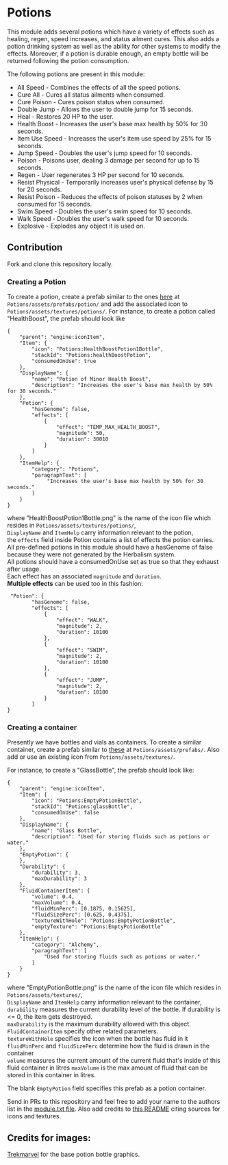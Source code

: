 Potions
============

This module adds several potions which have a variety of effects such as healing, regen, speed increases, and status
ailment cures. This also adds a potion drinking system as well as the ability for other systems to modify the effects.
Moreover, if a potion is durable enough, an empty bottle will be returned following the potion consumption.

The following potions are present in this module:

* All Speed - Combines the effects of all the speed potions.
* Cure All - Cures all status ailments when consumed.
* Cure Poison - Cures poison status when consumed.
* Double Jump - Allows the user to double jump for 15 seconds.
* Heal - Restores 20 HP to the user.
* Health Boost - Increases the user's base max health by 50% for 30 seconds.
* Item Use Speed - Increases the user's item use speed by 25% for 15 seconds.
* Jump Speed - Doubles the user's jump speed for 10 seconds.
* Poison - Poisons user, dealing 3 damage per second for up to 15 seconds.
* Regen - User regenerates 3 HP per second for 10 seconds.
* Resist Physical - Temporarily increases user's physical defense by 15 for 20 seconds.
* Resist Poison - Reduces the effects of poison statuses by 2 when consumed for 15 seconds.
* Swim Speed - Doubles the user's swim speed for 10 seconds.
* Walk Speed - Doubles the user's walk speed for 10 seconds.
* Explosive - Explodes any object it is used on.

## Contribution

Fork and clone this repository locally.

### Creating a Potion
To create a potion, create a prefab similar to the ones [here](https://github.com/Terasology/Potions/tree/master/assets/prefabs/potion) at `Potions/assets/prefabs/potion/` and add the associated icon to `Potions/assets/textures/potions/`.
For instance, to create a potion called "HealthBoost", the prefab should look like
```
{
    "parent": "engine:iconItem",
    "Item": {
        "icon": "Potions:HealthBoostPotion1Bottle",
        "stackId": "Potions:healthBoostPotion",
        "consumedOnUse": true
    },
    "DisplayName": {
        "name": "Potion of Minor Health Boost",
        "description": "Increases the user's base max health by 50% for 30 seconds."
    },
    "Potion": {
        "hasGenome": false,
        "effects": [
            {
                "effect": "TEMP_MAX_HEALTH_BOOST",
                "magnitude": 50,
                "duration": 30010
            }
        ]
    },
    "ItemHelp": {
        "category": "Potions",
        "paragraphText": [
             "Increases the user's base max health by 50% for 30 seconds."
        ]
    }
}
```
where "HealthBoostPotion1Bottle.png" is the name of the icon file which resides in `Potions/assets/textures/potions/`,  
`DisplayName` and `ItemHelp` carry information relevant to the potion,  
the `effects` field inside Potion contains a list of effects the potion carries.  
All pre-defined potions in this module should have a hasGenome of false because they were not generated by the Herbalism system.  
All potions should have a consumedOnUse set as true so that they exhaust after usage.  
Each effect has an associated `magnitude` and `duration`.  
**Multiple effects** can be used too in this fashion:

```
 "Potion": {
        "hasGenome": false,
        "effects": [
            {
                "effect": "WALK",
                "magnitude": 2,
                "duration": 10100
            },
            {
                "effect": "SWIM",
                "magnitude": 2,
                "duration": 10100
            },
            {
                "effect": "JUMP",
                "magnitude": 2,
                "duration": 10100
            }
        ]
}
```

### Creating a container

Presently we have bottles and vials as containers. To create a similar container, create a prefab similar to [these](https://github.com/Terasology/Potions/tree/master/assets/prefabs) at `Potions/assets/prefabs/`. Also add or use an existing icon from `Potions/assets/textures/`.

For instance, to create a "GlassBottle", the prefab should look like:
```
{
    "parent": "engine:iconItem",
    "Item": {
        "icon": "Potions:EmptyPotionBottle",
        "stackId": "Potions:glassBottle",
        "consumedOnUse": false
    },
    "DisplayName": {
        "name": "Glass Bottle",
        "description": "Used for storing fluids such as potions or water."
    },
    "EmptyPotion": {
    },
    "Durability": {
        "durability": 3,
        "maxDurability": 3
    },
    "FluidContainerItem": {
        "volume": 0.4,
        "maxVolume": 0.4,
        "fluidMinPerc": [0.1875, 0.15625],
        "fluidSizePerc": [0.625, 0.4375],
        "textureWithHole": "Potions:EmptyPotionBottle",
        "emptyTexture": "Potions:EmptyPotionBottle"
    },
    "ItemHelp": {
        "category": "Alchemy",
        "paragraphText": [
            "Used for storing fluids such as potions or water."
        ]
    }
}
```
where "EmptyPotionBottle.png" is the name of the icon file which resides in `Potions/assets/textures/`,  
`DisplayName` and `ItemHelp` carry information relevant to the container,  
`durability` measures the current durability level of the bottle. If durability is <= 0, the item gets destroyed.  
`maxDurability` is the maximum durability allowed with this object.
`FluidContainerItem` specify other related parameters.  
`textureWithHole` specifies the icon when the bottle has fluid in it  
`fluidMinPerc` and `fluidSizePerc` determine how the fluid is drawn in the container  
`volume` measures the current amount of the current fluid that's inside of this fluid container in litres
`maxVolume` is the max amount of fluid that can be stored in this container in litres.

The blank `EmptyPotion` field specifies this prefab as a potion container.

Send in PRs to this repository and feel free to add your name to the authors list in the [module.txt file](https://github.com/Terasology/Potions/blob/master/module.txt). Also add credits to [this README](https://github.com/Terasology/Potions/blob/master/README.md) citing sources for icons and textures.

## Credits for images:

[Trekmarvel](https://github.com/Trekmarvel) for the base potion bottle graphics.
